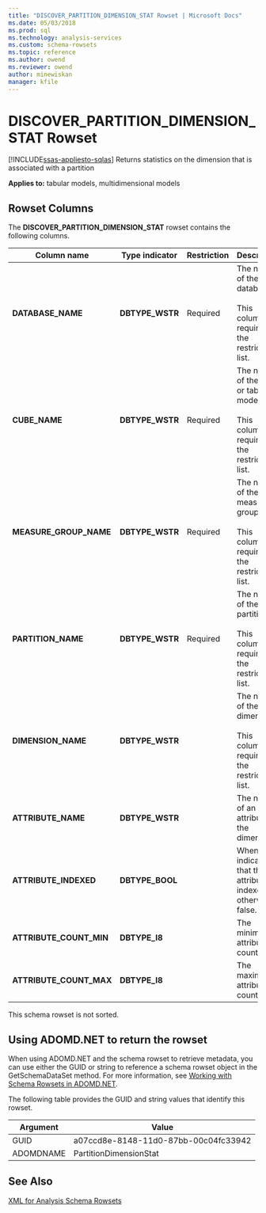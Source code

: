 ```yaml
---
title: "DISCOVER_PARTITION_DIMENSION_STAT Rowset | Microsoft Docs"
ms.date: 05/03/2018
ms.prod: sql
ms.technology: analysis-services
ms.custom: schema-rowsets
ms.topic: reference
ms.author: owend
ms.reviewer: owend
author: minewiskan
manager: kfile
---
```

# DISCOVER_PARTITION_DIMENSION_STAT Rowset
[!INCLUDE[ssas-appliesto-sqlas](../../../includes/ssas-appliesto-sqlas.md)]
  Returns statistics on the dimension that is associated with a partition  
  
 **Applies to:** tabular models, multidimensional models  
  
## Rowset Columns  
 The **DISCOVER_PARTITION_DIMENSION_STAT** rowset contains the following columns.  
  
|Column name|Type indicator|Restriction|Description|  
|-----------------|--------------------|-----------------|-----------------|  
|**DATABASE_NAME**|**DBTYPE_WSTR**|Required|The name of the database.<br /><br /> This column is required in the restriction list.|  
|**CUBE_NAME**|**DBTYPE_WSTR**|Required|The name of the cube or tabular model.<br /><br /> This column is required in the restriction list.|  
|**MEASURE_GROUP_NAME**|**DBTYPE_WSTR**|Required|The name of the measure group.<br /><br /> This column is required in the restriction list.|  
|**PARTITION_NAME**|**DBTYPE_WSTR**|Required|The name of the partition.<br /><br /> This column is required in the restriction list.|  
|**DIMENSION_NAME**|**DBTYPE_WSTR**||The name of the dimension.<br /><br /> This column is required in the restriction list.|  
|**ATTRIBUTE_NAME**|**DBTYPE_WSTR**||The name of an attribute in the dimension.|  
|**ATTRIBUTE_INDEXED**|**DBTYPE_BOOL**||When true, indicates that the attribute is indexed; otherwise false.|  
|**ATTRIBUTE_COUNT_MIN**|**DBTYPE_I8**||The minimum attribute count.|  
|**ATTRIBUTE_COUNT_MAX**|**DBTYPE_I8**||The maximum attribute count.|  
  
 This schema rowset is not sorted.  
  
## Using ADOMD.NET to return the rowset  
 When using ADOMD.NET and the schema rowset to retrieve metadata, you can use either the GUID or string to reference a schema rowset object in the GetSchemaDataSet method. For more information, see [Working with Schema Rowsets in ADOMD.NET](../../../analysis-services/multidimensional-models-adomd-net-client/retrieving-metadata-working-with-schema-rowsets.md).  
  
 The following table provides the GUID and string values that identify this rowset.  
  
|Argument|Value|  
|--------------|-----------|  
|GUID|a07ccd8e-8148-11d0-87bb-00c04fc33942|  
|ADOMDNAME|PartitionDimensionStat|  
  
## See Also  
 [XML for Analysis Schema Rowsets](../../../analysis-services/schema-rowsets/xml/xml-for-analysis-schema-rowsets.md)  
  
  
